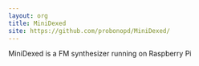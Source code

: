 ```yaml
---
layout: org
title: MiniDexed
site: https://github.com/probonopd/MiniDexed/
---
```

MiniDexed is a FM synthesizer running on Raspberry Pi
